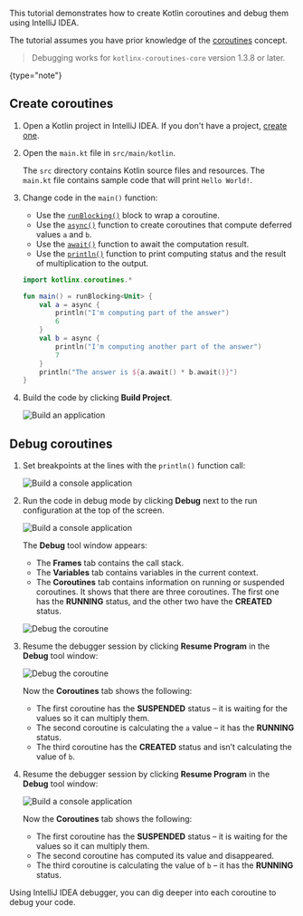 [//]: # (title: Debug coroutines using IntelliJ IDEA – tutorial)

This tutorial demonstrates how to create Kotlin coroutines and debug them using IntelliJ IDEA.

The tutorial assumes you have prior knowledge of the [coroutines](coroutines-guide.md) concept.

> Debugging works for `kotlinx-coroutines-core` version 1.3.8 or later.
>
{type="note"}

## Create coroutines

1. Open a Kotlin project in IntelliJ IDEA. If you don't have a project, [create one](jvm-get-started.md#create-an-application).

2. Open the `main.kt` file in `src/main/kotlin`.

    The `src` directory contains Kotlin source files and resources. The `main.kt` file contains sample code that will print `Hello World!`.

3. Change code in the `main()` function:

    * Use the [`runBlocking()`](https://kotlin.github.io/kotlinx.coroutines/kotlinx-coroutines-core/kotlinx.coroutines/run-blocking.html) block to wrap a coroutine.
    * Use the [`async()`](https://kotlin.github.io/kotlinx.coroutines/kotlinx-coroutines-core/kotlinx.coroutines/async.html) function to create coroutines that compute deferred values `a` and `b`.
    * Use the [`await()`](https://kotlin.github.io/kotlinx.coroutines/kotlinx-coroutines-core/kotlinx.coroutines/-deferred/await.html) function to await the computation result.
    * Use the [`println()`](https://kotlinlang.org/api/latest/jvm/stdlib/kotlin.io/println.html) function to print computing status and the result of multiplication to the output.

    ```kotlin
    import kotlinx.coroutines.*
    
    fun main() = runBlocking<Unit> {
        val a = async {
            println("I'm computing part of the answer")
            6
        }
        val b = async {
            println("I'm computing another part of the answer")
            7
        }
        println("The answer is ${a.await() * b.await()}")
    }
    ```

4. Build the code by clicking **Build Project**.

    ![Build an application](flow-build-project.png)

## Debug coroutines

1. Set breakpoints at the lines with the `println()` function call:

    ![Build a console application](coroutine-breakpoint.png)

2. Run the code in debug mode by clicking **Debug** next to the run configuration at the top of the screen.

    ![Build a console application](flow-debug-project.png)

    The **Debug** tool window appears: 
    * The **Frames** tab contains the call stack.
    * The **Variables** tab contains variables in the current context.
    * The **Coroutines** tab contains information on running or suspended coroutines. It shows that there are three coroutines.
    The first one has the **RUNNING** status, and the other two have the **CREATED** status.

    ![Debug the coroutine](coroutine-debug-1.png)

3. Resume the debugger session by clicking **Resume Program** in the **Debug** tool window:

    ![Debug the coroutine](coroutine-debug-2.png)
    
    Now the **Coroutines** tab shows the following:
    * The first coroutine has the **SUSPENDED** status – it is waiting for the values so it can multiply them.
    * The second coroutine is calculating the `a` value – it has the **RUNNING** status.
    * The third coroutine has the **CREATED** status and isn’t calculating the value of `b`.

4. Resume the debugger session by clicking **Resume Program** in the **Debug** tool window:

    ![Build a console application](coroutine-debug-3.png)

    Now the **Coroutines** tab shows the following:
    * The first coroutine has the **SUSPENDED** status – it is waiting for the values so it can multiply them.
    * The second coroutine has computed its value and disappeared.
    * The third coroutine is calculating the value of `b` – it has the **RUNNING** status.

Using IntelliJ IDEA debugger, you can dig deeper into each coroutine to debug your code.
